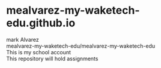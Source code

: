 # mealvarez-my-waketech-edu.github.io
mark Alvarez  
mealvarez-my-waketech-edu/mealvarez-my-waketech-edu  
This is my school account  
This repository will hold assignments  
